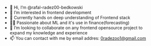 - 👋 Hi, I’m @rafal-radez00-bedkowski 
- 👀 I’m interested in frontend development
- 🌱 Currently hands on deep understanding of Frontend stack 
- 🐱‍🏍 Passionate about ML and it's use in finance(forecasting)
- 💞️ I’m looking to collaborate on any frontend opensource project to expand my knowledge and experience
- 📫 You can contact with me by email addres:     0radezoo1@gmail.com

      

